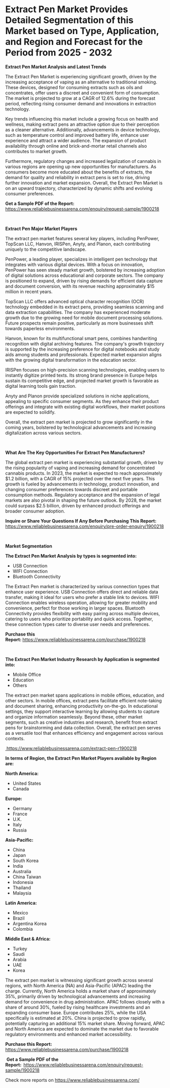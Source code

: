 <p><h1>Extract Pen Market Provides Detailed Segmentation of this Market based on Type, Application, and Region and Forecast for the Period from 2025 - 2032</h1></p><p><strong>Extract Pen Market Analysis and Latest Trends</strong></p>
<p><p>The Extract Pen Market is experiencing significant growth, driven by the increasing acceptance of vaping as an alternative to traditional smoking. These devices, designed for consuming extracts such as oils and concentrates, offer users a discreet and convenient form of consumption. The market is projected to grow at a CAGR of 12.6% during the forecast period, reflecting rising consumer demand and innovations in extraction technology.</p><p>Key trends influencing this market include a growing focus on health and wellness, making extract pens an attractive option due to their perception as a cleaner alternative. Additionally, advancements in device technology, such as temperature control and improved battery life, enhance user experience and attract a wider audience. The expansion of product availability through online and brick-and-mortar retail channels also contributes to market growth.</p><p>Furthermore, regulatory changes and increased legalization of cannabis in various regions are opening up new opportunities for manufacturers. As consumers become more educated about the benefits of extracts, the demand for quality and reliability in extract pens is set to rise, driving further innovation and market expansion. Overall, the Extract Pen Market is on an upward trajectory, characterized by dynamic shifts and evolving consumer preferences.</p></p>
<p><strong>Get a Sample PDF of the Report:&nbsp;</strong> <a href="https://www.reliablebusinessarena.com/enquiry/request-sample/1900218?utm_campaign=3024&utm_medium=2&utm_source=Github&utm_content=ia&utm_term=05042025&utm_id=extract-pen">https://www.reliablebusinessarena.com/enquiry/request-sample/1900218</a></p>
<p>&nbsp;</p>
<p><strong>Extract Pen Major Market Players</strong></p>
<p><p>The extract pen market features several key players, including PenPower, TopScan LLC, Hanvon, IRISPen, Anyty, and Planon, each contributing uniquely to the competitive landscape.</p><p>PenPower, a leading player, specializes in intelligent pen technology that integrates with various digital devices. With a focus on innovation, PenPower has seen steady market growth, bolstered by increasing adoption of digital solutions across educational and corporate sectors. The company is positioned to expand, driven by rising demands for efficient data capture and document conversion, with its revenue reaching approximately $15 million in recent years.</p><p>TopScan LLC offers advanced optical character recognition (OCR) technology embedded in its extract pens, providing seamless scanning and data extraction capabilities. The company has experienced moderate growth due to the growing need for mobile document processing solutions. Future prospects remain positive, particularly as more businesses shift towards paperless environments.</p><p>Hanvon, known for its multifunctional smart pens, combines handwriting recognition with digital archiving features. The company's growth trajectory is supported by the increasing preference for digital notebooks and study aids among students and professionals. Expected market expansion aligns with the growing digital transformation in the education sector.</p><p>IRISPen focuses on high-precision scanning technologies, enabling users to instantly digitize printed texts. Its strong brand presence in Europe helps sustain its competitive edge, and projected market growth is favorable as digital learning tools gain traction.</p><p>Anyty and Planon provide specialized solutions in niche applications, appealing to specific consumer segments. As they enhance their product offerings and integrate with existing digital workflows, their market positions are expected to solidify.</p><p>Overall, the extract pen market is projected to grow significantly in the coming years, bolstered by technological advancements and increasing digitalization across various sectors.</p></p>
<p>&nbsp;</p>
<p><strong>What Are The Key Opportunities For Extract Pen Manufacturers?</strong></p>
<p><p>The global extract pen market is experiencing substantial growth, driven by the rising popularity of vaping and increasing demand for concentrated cannabis products. In 2023, the market is expected to reach approximately $1.2 billion, with a CAGR of 15% projected over the next five years. This growth is fueled by advancements in technology, product innovation, and changing consumer preferences towards discreet and portable consumption methods. Regulatory acceptance and the expansion of legal markets are also pivotal in shaping the future outlook. By 2028, the market could surpass $2.5 billion, driven by enhanced product offerings and broader consumer adoption.</p></p>
<p><strong>Inquire or Share Your Questions If Any Before Purchasing This Report:</strong> <a href="https://www.reliablebusinessarena.com/enquiry/pre-order-enquiry/1900218?utm_campaign=3024&utm_medium=2&utm_source=Github&utm_content=ia&utm_term=05042025&utm_id=extract-pen">https://www.reliablebusinessarena.com/enquiry/pre-order-enquiry/1900218</a></p>
<p>&nbsp;</p>
<p><strong>Market Segmentation</strong></p>
<p><strong>The Extract Pen Market Analysis by types is segmented into:</strong></p>
<p><ul><li>USB Connection</li><li>WIFI Connection</li><li>Bluetooth Connectivity</li></ul></p>
<p><p>The Extract Pen market is characterized by various connection types that enhance user experience. USB Connection offers direct and reliable data transfer, making it ideal for users who prefer a stable link to devices. WIFI Connection enables wireless operation, allowing for greater mobility and convenience, perfect for those working in larger spaces. Bluetooth Connectivity provides flexibility with easy pairing across multiple devices, catering to users who prioritize portability and quick access. Together, these connection types cater to diverse user needs and preferences.</p></p>
<p><strong>Purchase this Report:&nbsp;</strong><a href="https://www.reliablebusinessarena.com/purchase/1900218?utm_campaign=3024&utm_medium=2&utm_source=Github&utm_content=ia&utm_term=05042025&utm_id=extract-pen">https://www.reliablebusinessarena.com/purchase/1900218</a></p>
<p>&nbsp;</p>
<p><strong>The Extract Pen Market Industry Research by Application is segmented into:</strong></p>
<p><ul><li>Mobile Office</li><li>Education</li><li>Others</li></ul></p>
<p><p>The extract pen market spans applications in mobile offices, education, and other sectors. In mobile offices, extract pens facilitate efficient note-taking and document sharing, enhancing productivity on-the-go. In educational settings, they support interactive learning by allowing students to capture and organize information seamlessly. Beyond these, other market segments, such as creative industries and research, benefit from extract pens for brainstorming and data collection. Overall, the extract pen serves as a versatile tool that enhances efficiency and engagement across various contexts.</p></p>
<p><a href="https://www.reliablebusinessarena.com/extract-pen-r1900218?utm_campaign=3024&utm_medium=2&utm_source=Github&utm_content=ia&utm_term=05042025&utm_id=extract-pen">&nbsp;https://www.reliablebusinessarena.com/extract-pen-r1900218</a></p>
<p><strong>In terms of Region, the Extract Pen Market Players available by Region are:</strong></p>
<p>
    <p> <strong> North America: </strong>
        <ul>
            <li>United States</li>
            <li>Canada</li>
        </ul>
        </p> 
    <p> <strong> Europe: </strong>
        <ul>
            <li>Germany</li>
            <li>France</li>
            <li>U.K.</li>
            <li>Italy</li>
            <li>Russia</li>
        </ul>
        </p> 
    <p> <strong> Asia-Pacific: </strong>
        <ul>
            <li>China</li>
            <li>Japan</li>
            <li>South Korea</li>
            <li>India</li>
            <li>Australia</li>
            <li>China Taiwan</li>
            <li>Indonesia</li>
            <li>Thailand</li>
            <li>Malaysia</li>
        </ul>
        </p> 
    <p> <strong> Latin America: </strong>
        <ul>
            <li>Mexico</li>
            <li>Brazil</li>
            <li>Argentina Korea</li>
            <li>Colombia</li>
        </ul>
        </p> 
    <p> <strong> Middle East & Africa: </strong>
        <ul>
            <li>Turkey</li>
            <li>Saudi</li>
            <li>Arabia</li>
            <li>UAE</li>
            <li>Korea</li>
        </ul>
    </p>
    </p>
<p><p>The extract pen market is witnessing significant growth across several regions, with North America (NA) and Asia-Pacific (APAC) leading the charge. Currently, North America holds a market share of approximately 35%, primarily driven by technological advancements and increasing demand for convenience in drug administration. APAC follows closely with a share of around 30%, fueled by rising healthcare investments and an expanding consumer base. Europe contributes 25%, while the USA specifically is estimated at 20%. China is projected to grow rapidly, potentially capturing an additional 15% market share. Moving forward, APAC and North America are expected to dominate the market due to favorable regulatory environments and enhanced market accessibility.</p></p>
<p><strong>Purchase this Report: </strong><a href="https://www.reliablebusinessarena.com/purchase/1900218?utm_campaign=3024&utm_medium=2&utm_source=Github&utm_content=ia&utm_term=05042025&utm_id=extract-pen">https://www.reliablebusinessarena.com/purchase/1900218</a></p>
<p>&nbsp;<strong>Get a Sample PDF of the Report:&nbsp;&nbsp;</strong><a href="https://www.reliablebusinessarena.com/enquiry/request-sample/1900218?utm_campaign=3024&utm_medium=2&utm_source=Github&utm_content=ia&utm_term=05042025&utm_id=extract-pen">https://www.reliablebusinessarena.com/enquiry/request-sample/1900218</a></p>
<p><strong></strong></p>
<p>Check more reports on <a href="https://www.reliablebusinessarena.com/?utm_campaign=3024&utm_medium=2&utm_source=Github&utm_content=ia&utm_term=05042025&utm_id=extract-pen">https://www.reliablebusinessarena.com/</a></p>